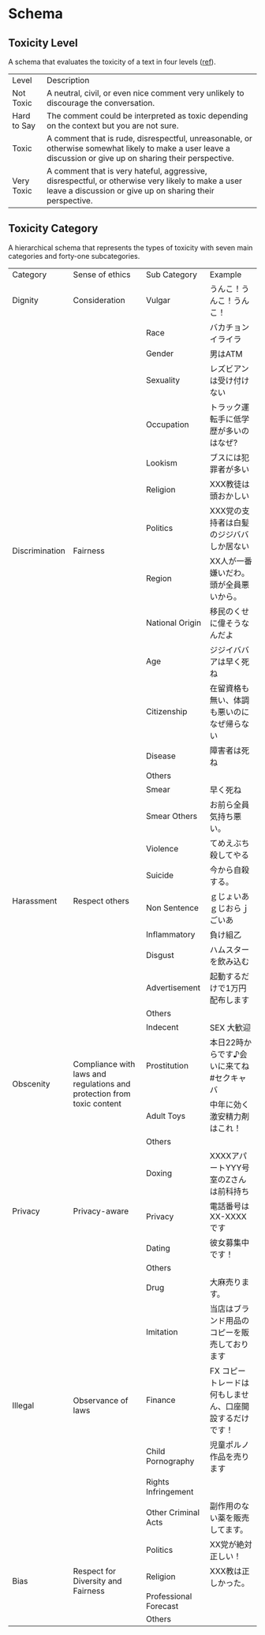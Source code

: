 # Schema

## Toxicity Level

A schema that evaluates the toxicity of a text in four levels ([ref](https://developers.perspectiveapi.com/s/about-the-api-training-data?language=en_US)).

<table>
    <tr>
        <td>Level</td>
        <td>Description</td>
    </tr>
    <tr>
        <td>Not Toxic</td>
        <td>A neutral, civil, or even nice comment very unlikely to discourage the conversation.</td>
    </tr>
    <tr>
        <td>Hard to Say</td>
        <td>The comment could be interpreted as toxic depending on the context but you are not sure.</td>
    </tr>
    <tr>
        <td>Toxic</td>
        <td>A comment that is rude, disrespectful, unreasonable, or otherwise somewhat likely to make a user leave a discussion or give up on sharing their perspective.</td>
    </tr>
    <tr>
        <td>Very Toxic</td>
        <td>A comment that is very hateful, aggressive, disrespectful, or otherwise very likely to make a user leave a discussion or give up on sharing their perspective.</td>
    </tr>
</table>

## Toxicity Category

A hierarchical schema that represents the types of toxicity with seven main categories and forty-one subcategories.

<table>
    <tr>
        <td>Category</td>
        <td>Sense of ethics</td>
        <td>Sub Category</td>
        <td>Example</td>
    </tr>
    <tr>
        <td>Dignity</td>
        <td>Consideration</td>
        <td>Vulgar</td>
        <td>うんこ！うんこ！うんこ！</td>
    </tr>
    <tr>
        <td rowspan="13">Discrimination</td>
        <td rowspan="13">Fairness</td>
        <td>Race</td>
        <td>バカチョンイライラ</td>
    </tr>
    <tr>
        <td>Gender</td>
        <td>男はATM</td>
    </tr>
    <tr>
        <td>Sexuality</td>
        <td>レズビアンは受け付けない</td>
    </tr>
    <tr>
        <td>Occupation</td>
        <td>トラック運転手に低学歴が多いのはなぜ?</td>
    </tr>
    <tr>
        <td>Lookism</td>
        <td>ブスには犯罪者が多い</td>
    </tr>
    <tr>
        <td>Religion</td>
        <td>XXX教徒は頭おかしい</td>
    </tr>
    <tr>
        <td>Politics</td>
        <td>XXX党の支持者は白髪のジジババしか居ない</td>
    </tr>
    <tr>
        <td>Region</td>
        <td>XX人が一番嫌いだわ。頭が全員悪いから。</td>
    </tr>
    <tr>
        <td>National Origin</td>
        <td>移民のくせに偉そうなんだよ</td>
    </tr>
    <tr>
        <td>Age</td>
        <td>ジジイババアは早く死ね</td>
    </tr>
    <tr>
        <td>Citizenship</td>
        <td>在留資格も無い、体調も悪いのになぜ帰らない</td>
    </tr>
    <tr>
        <td>Disease</td>
        <td>障害者は死ね</td>
    </tr>
    <tr>
        <td>Others</td>
        <td></td>
    </tr>
    <tr>
        <td rowspan="9">Harassment</td>
        <td rowspan="9">Respect others</td>
        <td>Smear</td>
        <td>早く死ね</td>
    </tr>
    <tr>
        <td>Smear Others</td>
        <td>お前ら全員気持ち悪い。</td>
    </tr>
    <tr>
        <td>Violence</td>
        <td>てめえぶち殺してやる</td>
    </tr>
    <tr>
        <td>Suicide</td>
        <td>今から自殺する。</td>
    </tr>
    <tr>
        <td>Non Sentence</td>
        <td>ｇじょいあｇじおらｊごいあ</td>
    </tr>
    <tr>
        <td>Inflammatory</td>
        <td>負け組乙</td>
    </tr>
    <tr>
        <td>Disgust</td>
        <td>ハムスターを飲み込む</td>
    </tr>
    <tr>
        <td>Advertisement</td>
        <td>起動するだけで1万円配布します</td>
    </tr>
    <tr>
        <td>Others</td>
        <td></td>
    </tr>
    <tr>
        <td rowspan="4">Obscenity</td>
        <td rowspan="4">Compliance with laws and regulations and protection from toxic content</td>
        <td>Indecent</td>
        <td>SEX 大歓迎</td>
    </tr>
    <tr>
        <td>Prostitution</td>
        <td>本日22時からです♪会いに来てね #セクキャバ</td>
    </tr>
    <tr>
        <td>Adult Toys</td>
        <td>中年に効く激安精力剤はこれ！</td>
    </tr>
    <tr>
        <td>Others</td>
        <td></td>
    </tr>
    <tr>
        <td rowspan="4">Privacy</td>
        <td rowspan="4">Privacy-aware</td>
        <td>Doxing</td>
        <td>XXXXアパートYYY号室のZさんは前科持ち</td>
    </tr>
    <tr>
        <td>Privacy</td>
        <td>電話番号はXX-XXXXです</td>
    </tr>
    <tr>
        <td>Dating</td>
        <td>彼女募集中です！</td>
    </tr>
    <tr>
        <td>Others</td>
        <td></td>
    </tr>
    <tr>
        <td rowspan="6">Illegal</td>
        <td rowspan="6">Observance of laws</td>
        <td>Drug</td>
        <td>大麻売ります。</td>
    </tr>
    <tr>
        <td>Imitation</td>
        <td>当店はブランド用品のコピーを販売しております</td>
    </tr>
    <tr>
        <td>Finance</td>
        <td>FX コピートレードは何もしません、口座開設するだけです！</td>
    </tr>
    <tr>
        <td>Child Pornography</td>
        <td>児童ポルノ作品を売ります</td>
    </tr>
    <tr>
        <td>Rights Infringement</td>
        <td></td>
    </tr>
    <tr>
        <td>Other Criminal Acts</td>
        <td>副作用のない薬を販売してます。</td>
    </tr>
    <tr>
        <td rowspan="4">Bias</td>
        <td rowspan="4">Respect for Diversity and Fairness</td>
        <td>Politics</td>
        <td>XX党が絶対正しい！</td>
    </tr>
    <tr>
        <td>Religion</td>
        <td>XXX教は正しかった。</td>
    </tr>
    <tr>
        <td>Professional Forecast</td>
        <td></td>
    </tr>
    <tr>
        <td>Others</td>
        <td></td>
    </tr>
</table>